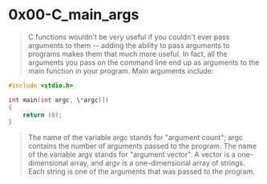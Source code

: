 # 0x00-C\_main\_args
> C functions wouldn't be very useful if you couldn't ever pass arguments to them -- adding the ability to pass arguments to programs makes them that much more useful.
> In fact, all the arguments you pass on the command line end up as arguments to the main function in your program.
> Main arguments include: 
```C
#include <stdio.h>

int main(int argc, \*argc[])
{
	return (0);
}
```
> The name of the variable argc stands for "argument count"; argc contains the number of arguments passed to the program.
> The name of the variable argv stands for "argument vector". A vector is a one-dimensional array, and argv is a one-dimensional array of strings.
> Each string is one of the arguments that was passed to the program.
